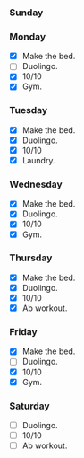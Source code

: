 ### Sunday


### Monday

- [x] Make the bed.
- [ ] Duolingo.
- [x] 10/10
- [x] Gym.

### Tuesday

- [x] Make the bed.
- [x] Duolingo.
- [x] 10/10
- [x] Laundry.

### Wednesday

- [x] Make the bed.
- [x] Duolingo.
- [x] 10/10
- [x] Gym.

### Thursday

- [x] Make the bed.
- [x] Duolingo.
- [x] 10/10
- [x] Ab workout.

### Friday

- [x] Make the bed.
- [ ] Duolingo.
- [x] 10/10
- [x] Gym.

### Saturday

- [ ] Duolingo.
- [ ] 10/10
- [ ] Ab workout.